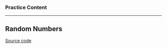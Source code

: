 ### Practice Content ###
---
## Random Numbers ##
[Source code](https://p5js.org/examples/math-random.html)
